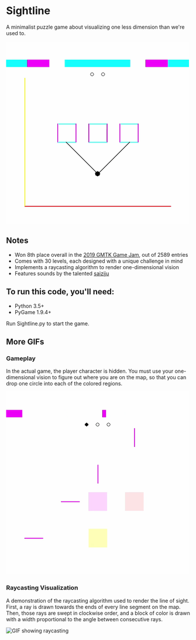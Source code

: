 # Sightline
A minimalist puzzle game about visualizing one less dimension than we're used to.

![GIF demonstrating the one-dimensional sight](./readme_images/demo.gif)

## Notes
- Won 8th place overall in the [2019 GMTK Game Jam](https://itch.io/jam/gmtk-2019/results), out of 2589 entries
- Comes with 30 levels, each designed with a unique challenge in mind
- Implements a raycasting algorithm to render one-dimensional vision
- Features sounds by the talented [saiziju](https://saiziju.itch.io/)

## To run this code, you'll need:
- Python 3.5+
- PyGame 1.9.4+

Run Sightline.py to start the game.

## More GIFs

### Gameplay
In the actual game, the player character is hidden. You must use your one-dimensional vision to figure out where you are on the map, so that you can drop one circle into each of the colored regions.

![GIF showing the player beating a level](./readme_images/gameplay.gif)

### Raycasting Visualization
A demonstration of the raycasting algorithm used to render the line of sight. First, a ray is drawn towards the ends of every line segment on the map. Then, those rays are swept in clockwise order, and a block of color is drawn with a width proportional to the angle between consecutive rays.

![GIF showing raycasting](./readme_images/raycasting.gif)

